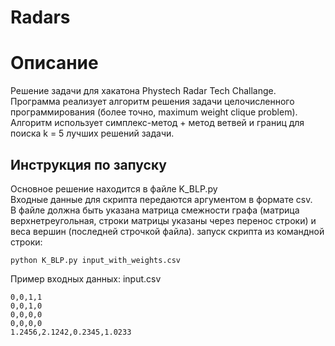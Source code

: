 # Radars

# Описание
Решение задачи для хакатона Phystech Radar Tech Challange.  
Программа реализует алгоритм решения задачи целочисленного программирования (более точно, maximum weight clique problem).  
Алгоритм использует симплекс-метод + метод ветвей и границ для поиска k = 5 лучших решений задачи.  

## Инструкция по запуску
Основное решение находится в файле K_BLP.py  
Входные данные для скрипта передаются аргументом в формате csv.  
В файле должна быть указана матрица смежности графа (матрица верхнетреугольная, строки матрицы указаны через перенос строки) и веса вершин (последней строчкой файла).
запуск скрипта из командной строки:
```shell
python K_BLP.py input_with_weights.csv
```

Пример входных данных: input.csv
```
0,0,1,1
0,0,1,0
0,0,0,0
0,0,0,0
1.2456,2.1242,0.2345,1.0233
```
